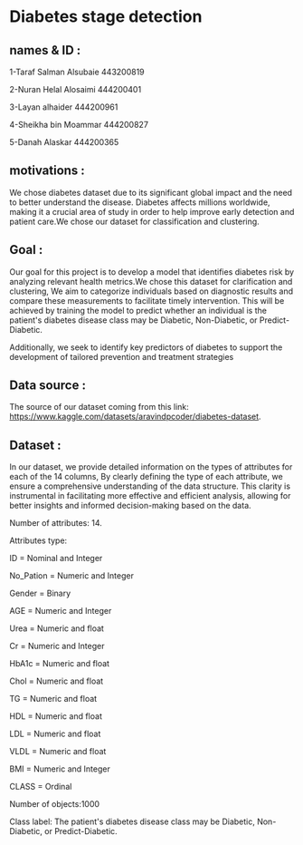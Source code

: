 # Diabetes stage detection

## names & ID : 

1-Taraf Salman Alsubaie 443200819

2-Nuran Helal Alosaimi 444200401

3-Layan alhaider 444200961

4-Sheikha bin Moammar 444200827

5-Danah Alaskar 444200365 
## motivations :
We chose diabetes dataset due to its significant global impact and the need to better understand the disease. Diabetes affects millions worldwide, making it a crucial area of study in order to help improve early detection and patient care.We chose our dataset for classification and clustering.

## Goal :
Our goal for this project is to develop a model that identifies diabetes risk by analyzing relevant health metrics.We chose this dataset for clarification and clustering, We aim to categorize individuals based on diagnostic results and compare these measurements to facilitate timely intervention. This will be achieved by training the model to predict whether an individual is the patient's diabetes disease class may be Diabetic, Non-Diabetic, or Predict-Diabetic.

Additionally, we seek to identify key predictors of diabetes to support the development of tailored prevention and treatment strategies

## Data source :
The source of our dataset coming from this link: https://www.kaggle.com/datasets/aravindpcoder/diabetes-dataset.

## Dataset :
In our dataset, we provide detailed information on the types of attributes for each of the 14 columns, By clearly defining the type of each attribute, we ensure a comprehensive understanding of the data structure. This clarity is instrumental in facilitating more effective and efficient analysis, allowing for better insights and informed decision-making based on the data.

Number of attributes: 14.

Attributes type: 

ID = Nominal and Integer

No_Pation = Numeric and Integer

Gender =  Binary

AGE =  Numeric and Integer

Urea =  Numeric and float

Cr = Numeric and Integer

HbA1c = Numeric and float

Chol =  Numeric and float

TG = Numeric and float

HDL = Numeric and float

LDL =  Numeric and float

VLDL = Numeric and float

BMI = Numeric and Integer

CLASS = Ordinal

Number of objects:1000

Class label: The patient's diabetes disease class may be Diabetic, Non-Diabetic, or Predict-Diabetic.

